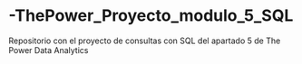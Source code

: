 # -ThePower_Proyecto_modulo_5_SQL
Repositorio con el proyecto de consultas con SQL del apartado 5 de The Power Data Analytics

